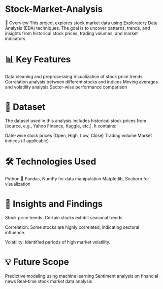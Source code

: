 # Stock-Market-Analysis
📝 Overview
This project explores stock market data using Exploratory Data Analysis (EDA) techniques. The goal is to uncover patterns, trends, and insights from historical stock prices, trading volumes, and market indicators.

# 📊 Key Features
Data cleaning and preprocessing
Visualization of stock price trends
Correlation analysis between different stocks and indices
Moving averages and volatility analysis
Sector-wise performance comparison

# 📂 Dataset
The dataset used in this analysis includes historical stock prices from [source, e.g., Yahoo Finance, Kaggle, etc.]. It contains:

Date-wise stock prices (Open, High, Low, Close)
Trading volume
Market indices (if applicable)

# 🛠️ Technologies Used
Python 🐍
Pandas, NumPy for data manipulation
Matplotlib, Seaborn for visualization

# 📢 Insights and Findings
Stock price trends: Certain stocks exhibit seasonal trends.

Correlation: Some stocks are highly correlated, indicating sectoral influence.

Volatility: Identified periods of high market volatility.

# 💡 Future Scope
Predictive modeling using machine learning
Sentiment analysis on financial news
Real-time stock market data analysis
